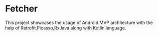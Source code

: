 # Fetcher
This project showcases the usage of Android MVP architecture with the help of Retrofit,Picasso,RxJava along with Kotlin language. 
